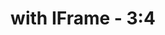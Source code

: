 ---
title: with IFrame - 3:4
description: THis dialog is set to 16 by 9 aspect ratio by default
order: 10
---